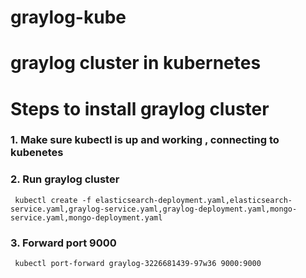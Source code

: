 # graylog-kube
# graylog cluster in kubernetes
# Steps to install graylog cluster 

### 1. Make sure kubectl is up and working , connecting to kubenetes
### 2. Run graylog cluster 
```
 kubectl create -f elasticsearch-deployment.yaml,elasticsearch-service.yaml,graylog-service.yaml,graylog-deployment.yaml,mongo-service.yaml,mongo-deployment.yaml
```
### 3. Forward port 9000 
```
 kubectl port-forward graylog-3226681439-97w36 9000:9000
```
